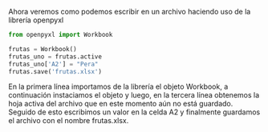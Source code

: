 Ahora veremos como podemos escribir en un archivo haciendo uso de la librería
openpyxl

```python
from openpyxl import Workbook

frutas = Workbook()
frutas_uno = frutas.active
frutas_uno['A2'] = "Pera"
frutas.save('frutas.xlsx')
```

En la primera línea importamos de la librería el objeto Workbook, a 
continuación instaciamos el objeto y luego, en la tercera línea obtenemos
la hoja activa del archivo que en este momento aún no está guardado. 
Seguido de esto escribimos un valor en la celda A2 y finalmente 
guardamos el archivo con el nombre frutas.xlsx.


